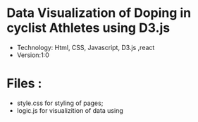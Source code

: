 # Data Visualization of Doping in cyclist Athletes using D3.js  #

*  Technology: Html, CSS, Javascript, D3.js ,react
* Version:1:0

# Files :

* style.css  for styling of pages;
* logic.js for visualizition of data using

